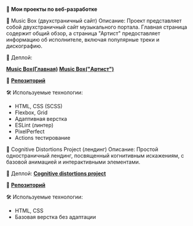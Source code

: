 🚀 **Мои проекты по веб-разработке**

🎵 Music Box (двухстраничный сайт)
Описание:
Проект представляет собой двухстраничный сайт музыкального портала. Главная страница содержит общий обзор, а страница "Артист" предоставляет информацию об исполнителе, включая популярные треки и дискографию.

🔗 Деплой:

<a href="https://exquisite-melomakarona-9f1aec.netlify.app/" rel="nofollow">**Music Box(Главная)**</a> 
<a href="https://exquisite-melomakarona-9f1aec.netlify.app/artist" rel="nofollow">**Music Box("Артист")**</a>

📂 <a href="https://github.com/RainRa/layout-designer-project-lvl2" rel="nofollow">**Репозиторий**</a> 

🛠 Используемые технологии:

- HTML, CSS (SCSS)
- Flexbox, Grid
- Адаптивная верстка
- ESLint (линтер)
- PixelPerfect
- Actions тестирование

🧠 Cognitive Distortions Project (лендинг)
Описание:
Простой одностраничный лендинг, посвященный когнитивным искажениям, с базовой анимацией и интерактивными элементами.

🔗 Деплой:
<a href="http://cognitive-distortionsmikmur.surge.sh" rel="nofollow">**Cognitive distortions project**</a> 

📂 <a href="https://github.com/RainRa/frontend-project-lvl1" rel="nofollow">**Репозиторий**</a>

🛠 Используемые технологии:

- HTML, CSS
- Базовая верстка без адаптации

